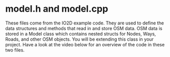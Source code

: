 
# model.h and model.cpp
These files come from the IO2D example code. They are used to define the data structures and methods that read in and store OSM data. OSM data is stored in a Model class which contains nested structs for Nodes, Ways, Roads, and other OSM objects. You will be extending this class in your project. Have a look at the video below for an overview of the code in these two files.
